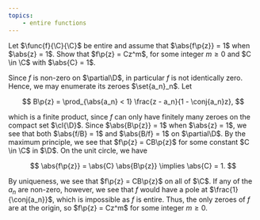 ```yaml
---
topics:
    - entire functions
---
```


<problem>

Let $\func{f}{\C}{\C}$ be entire and assume that $\abs{f\p{z}} = 1$ when $\abs{z} = 1$. Show that $f\p{z} = Cz^m$, for some integer $m \geq 0$ and $C \in \C$ with $\abs{C} = 1$.

</problem>

<solution>

Since $f$ is non-zero on $\partial\D$, in particular $f$ is not identically zero. Hence, we may enumerate its zeroes $\set{a_n}_n$. Let

$$
B\p{z} = \prod_{\abs{a_n} < 1} \frac{z - a_n}{1 - \conj{a_n}z},
$$

which is a finite product, since $f$ can only have finitely many zeroes on the compact set $\cl{\D}$. Since $\abs{B\p{z}} = 1$ when $\abs{z} = 1$, we see that both $\abs{f/B} = 1$ and $\abs{B/f} = 1$ on $\partial\D$. By the maximum principle, we see that $f\p{z} = CB\p{z}$ for some constant $C \in \C$ in $\D$. On the unit circle, we have

$$
\abs{f\p{z}} = \abs{C} \abs{B\p{z}}
\implies \abs{C} = 1.
$$

By uniqueness, we see that $f\p{z} = CB\p{z}$ on all of $\C$. If any of the $a_n$ are non-zero, however, we see that $f$ would have a pole at $\frac{1}{\conj{a_n}}$, which is impossible as $f$ is entire. Thus, the only zeroes of $f$ are at the origin, so $f\p{z} = Cz^m$ for some integer $m \geq 0$.

</solution>
